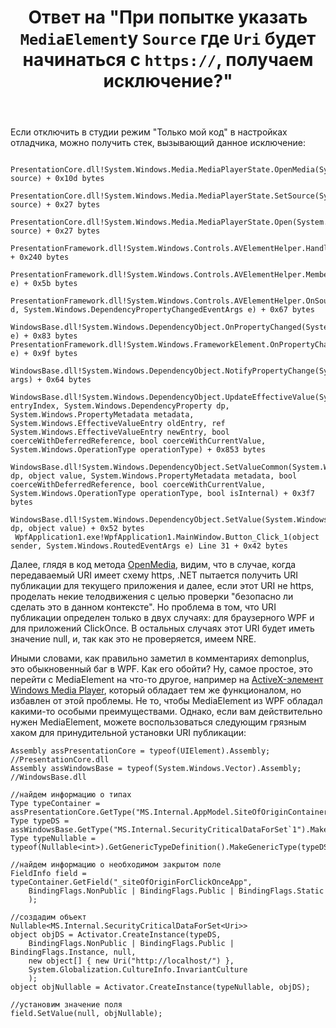 ﻿---
title: "Ответ на \"При попытке указать `MediaElement`у `Source` где `Uri` будет начинаться с `https://`, получаем исключение?\""
se.owner.user_id: 240512
se.owner.display_name: "MSDN.WhiteKnight"
se.owner.link: "https://ru.stackoverflow.com/users/240512/msdn-whiteknight"
se.answer_id: 924970
se.question_id: 924567
se.post_type: answer
se.score: 1
se.is_accepted: True
---
<p>Если отключить в студии режим "Только мой код" в настройках отладчика, можно получить стек, вызывающий данное исключение:</p>

<pre><code> PresentationCore.dll!System.Windows.Media.MediaPlayerState.OpenMedia(System.Uri source) + 0x10d bytes  
 PresentationCore.dll!System.Windows.Media.MediaPlayerState.SetSource(System.Uri source) + 0x27 bytes   
 PresentationCore.dll!System.Windows.Media.MediaPlayerState.Open(System.Uri source) + 0x27 bytes    
 PresentationFramework.dll!System.Windows.Controls.AVElementHelper.HandleStateChange() + 0x240 bytes    
 PresentationFramework.dll!System.Windows.Controls.AVElementHelper.MemberOnInvalidateSource(System.Windows.DependencyPropertyChangedEventArgs e) + 0x5b bytes   
 PresentationFramework.dll!System.Windows.Controls.AVElementHelper.OnSourceChanged(System.Windows.DependencyObject d, System.Windows.DependencyPropertyChangedEventArgs e) + 0x67 bytes 
 WindowsBase.dll!System.Windows.DependencyObject.OnPropertyChanged(System.Windows.DependencyPropertyChangedEventArgs e) + 0x83 bytes         PresentationFramework.dll!System.Windows.FrameworkElement.OnPropertyChanged(System.Windows.DependencyPropertyChangedEventArgs e) + 0x9f bytes  
 WindowsBase.dll!System.Windows.DependencyObject.NotifyPropertyChange(System.Windows.DependencyPropertyChangedEventArgs args) + 0x64 bytes  
 WindowsBase.dll!System.Windows.DependencyObject.UpdateEffectiveValue(System.Windows.EntryIndex entryIndex, System.Windows.DependencyProperty dp, System.Windows.PropertyMetadata metadata, System.Windows.EffectiveValueEntry oldEntry, ref System.Windows.EffectiveValueEntry newEntry, bool coerceWithDeferredReference, bool coerceWithCurrentValue, System.Windows.OperationType operationType) + 0x853 bytes  
 WindowsBase.dll!System.Windows.DependencyObject.SetValueCommon(System.Windows.DependencyProperty dp, object value, System.Windows.PropertyMetadata metadata, bool coerceWithDeferredReference, bool coerceWithCurrentValue, System.Windows.OperationType operationType, bool isInternal) + 0x3f7 bytes 
 WindowsBase.dll!System.Windows.DependencyObject.SetValue(System.Windows.DependencyProperty dp, object value) + 0x52 bytes  
 WpfApplication1.exe!WpfApplication1.MainWindow.Button_Click_1(object sender, System.Windows.RoutedEventArgs e) Line 31 + 0x42 bytes
</code></pre>

<p>Далее, глядя в код метода <a href="https://referencesource.microsoft.com/#PresentationCore/Core/CSharp/System/Windows/Media/MediaPlayerState.cs,0e552532a1915f24" rel="nofollow noreferrer">OpenMedia</a>, видим, что в случае, когда передаваемый URI имеет схему https, .NET пытается получить URI публикации для текущего приложения и далее, если этот URI не https, проделать некие телодвижения с целью проверки "безопасно ли сделать это в данном контексте". Но проблема в том, что URI публикации определен только в двух случаях: для браузерного WPF и для приложений ClickOnce. В остальных случаях этот URI будет иметь значение null, и, так как это не проверяется, имеем NRE.</p>

<p>Иными словами, как правильно заметил в комментариях demonplus, это обыкновенный баг в WPF. Как его обойти? Ну, самое простое, это перейти с MediaElement на что-то другое, например на <a href="https://docs.microsoft.com/en-us/dotnet/framework/wpf/advanced/walkthrough-hosting-an-activex-control-in-wpf" rel="nofollow noreferrer">ActiveX-элемент Windows Media Player</a>, который обладает тем же функционалом, но избавлен от этой проблемы. Не то, чтобы MediaElement из WPF обладал какими-то особыми преимуществами. Однако, если вам действительно нужен MediaElement, можете воспользоваться следующим грязным хаком для принудительной установки URI публикации:</p>

<pre><code>Assembly assPresentationCore = typeof(UIElement).Assembly; //PresentationCore.dll
Assembly assWindowsBase = typeof(System.Windows.Vector).Assembly; //WindowsBase.dll

//найдем информацию о типах
Type typeContainer = assPresentationCore.GetType("MS.Internal.AppModel.SiteOfOriginContainer");
Type typeDS = assWindowsBase.GetType("MS.Internal.SecurityCriticalDataForSet`1").MakeGenericType(typeof(Uri));
Type typeNullable = typeof(Nullable&lt;int&gt;).GetGenericTypeDefinition().MakeGenericType(typeDS);

//найдем информацию о необходимом закрытом поле
FieldInfo field = typeContainer.GetField("_siteOfOriginForClickOnceApp",
    BindingFlags.NonPublic | BindingFlags.Public | BindingFlags.Static 
    );

//создадим объект Nullable&lt;MS.Internal.SecurityCriticalDataForSet&lt;Uri&gt;&gt;
object objDS = Activator.CreateInstance(typeDS,
    BindingFlags.NonPublic | BindingFlags.Public | BindingFlags.Instance, null,
    new object[] { new Uri("http://localhost/") },
    System.Globalization.CultureInfo.InvariantCulture
    );
object objNullable = Activator.CreateInstance(typeNullable, objDS);

//установим значение поля
field.SetValue(null, objNullable);
</code></pre>
